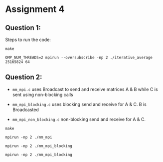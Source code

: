 # Assignment 4

## Question 1:

Steps to run the code:

`
make
`

 `
 OMP_NUM_THREADS=2 mpirun --oversubscribe -np 2 ./iterative_average 25165824 64
 `

 ## Question 2:

* `mm_mpi.c` uses Broadcast to send and receive matrices A & B while C is sent using non-blocking calls

* `mm_mpi_blocking.c` uses blocking send and receive for A & C. B is Broadcasted

* `mm_mpi_non_blocking.c` non-blocking send and receive for A & C.

`make`

`mpirun -np 2 ./mm_mpi`

`mpirun -np 2 ./mm_mpi_blocking`

`mpirun -np 2 ./mm_mpi_blocking`

